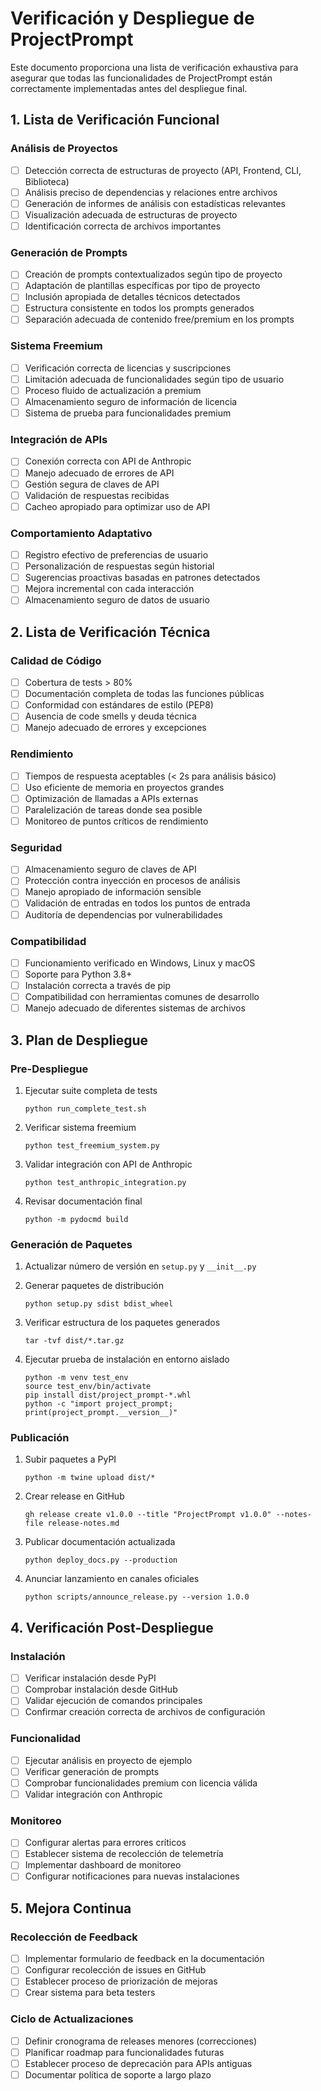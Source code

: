 # Verificación y Despliegue de ProjectPrompt

Este documento proporciona una lista de verificación exhaustiva para asegurar que todas las funcionalidades de ProjectPrompt están correctamente implementadas antes del despliegue final.

## 1. Lista de Verificación Funcional

### Análisis de Proyectos
- [ ] Detección correcta de estructuras de proyecto (API, Frontend, CLI, Biblioteca)
- [ ] Análisis preciso de dependencias y relaciones entre archivos
- [ ] Generación de informes de análisis con estadísticas relevantes
- [ ] Visualización adecuada de estructuras de proyecto
- [ ] Identificación correcta de archivos importantes

### Generación de Prompts
- [ ] Creación de prompts contextualizados según tipo de proyecto
- [ ] Adaptación de plantillas específicas por tipo de proyecto
- [ ] Inclusión apropiada de detalles técnicos detectados
- [ ] Estructura consistente en todos los prompts generados
- [ ] Separación adecuada de contenido free/premium en los prompts

### Sistema Freemium
- [ ] Verificación correcta de licencias y suscripciones
- [ ] Limitación adecuada de funcionalidades según tipo de usuario
- [ ] Proceso fluido de actualización a premium
- [ ] Almacenamiento seguro de información de licencia
- [ ] Sistema de prueba para funcionalidades premium

### Integración de APIs
- [ ] Conexión correcta con API de Anthropic
- [ ] Manejo adecuado de errores de API
- [ ] Gestión segura de claves de API
- [ ] Validación de respuestas recibidas
- [ ] Cacheo apropiado para optimizar uso de API

### Comportamiento Adaptativo
- [ ] Registro efectivo de preferencias de usuario
- [ ] Personalización de respuestas según historial
- [ ] Sugerencias proactivas basadas en patrones detectados
- [ ] Mejora incremental con cada interacción
- [ ] Almacenamiento seguro de datos de usuario

## 2. Lista de Verificación Técnica

### Calidad de Código
- [ ] Cobertura de tests > 80%
- [ ] Documentación completa de todas las funciones públicas
- [ ] Conformidad con estándares de estilo (PEP8)
- [ ] Ausencia de code smells y deuda técnica
- [ ] Manejo adecuado de errores y excepciones

### Rendimiento
- [ ] Tiempos de respuesta aceptables (< 2s para análisis básico)
- [ ] Uso eficiente de memoria en proyectos grandes
- [ ] Optimización de llamadas a APIs externas
- [ ] Paralelización de tareas donde sea posible
- [ ] Monitoreo de puntos críticos de rendimiento

### Seguridad
- [ ] Almacenamiento seguro de claves de API
- [ ] Protección contra inyección en procesos de análisis
- [ ] Manejo apropiado de información sensible
- [ ] Validación de entradas en todos los puntos de entrada
- [ ] Auditoría de dependencias por vulnerabilidades

### Compatibilidad
- [ ] Funcionamiento verificado en Windows, Linux y macOS
- [ ] Soporte para Python 3.8+ 
- [ ] Instalación correcta a través de pip
- [ ] Compatibilidad con herramientas comunes de desarrollo
- [ ] Manejo adecuado de diferentes sistemas de archivos

## 3. Plan de Despliegue

### Pre-Despliegue
1. Ejecutar suite completa de tests
   ```
   python run_complete_test.sh
   ```

2. Verificar sistema freemium
   ```
   python test_freemium_system.py
   ```

3. Validar integración con API de Anthropic
   ```
   python test_anthropic_integration.py
   ```

4. Revisar documentación final
   ```
   python -m pydocmd build
   ```

### Generación de Paquetes
1. Actualizar número de versión en `setup.py` y `__init__.py`

2. Generar paquetes de distribución
   ```
   python setup.py sdist bdist_wheel
   ```

3. Verificar estructura de los paquetes generados
   ```
   tar -tvf dist/*.tar.gz
   ```

4. Ejecutar prueba de instalación en entorno aislado
   ```
   python -m venv test_env
   source test_env/bin/activate
   pip install dist/project_prompt-*.whl
   python -c "import project_prompt; print(project_prompt.__version__)"
   ```

### Publicación
1. Subir paquetes a PyPI
   ```
   python -m twine upload dist/*
   ```

2. Crear release en GitHub
   ```
   gh release create v1.0.0 --title "ProjectPrompt v1.0.0" --notes-file release-notes.md
   ```

3. Publicar documentación actualizada
   ```
   python deploy_docs.py --production
   ```

4. Anunciar lanzamiento en canales oficiales
   ```
   python scripts/announce_release.py --version 1.0.0
   ```

## 4. Verificación Post-Despliegue

### Instalación
- [ ] Verificar instalación desde PyPI
- [ ] Comprobar instalación desde GitHub
- [ ] Validar ejecución de comandos principales
- [ ] Confirmar creación correcta de archivos de configuración

### Funcionalidad
- [ ] Ejecutar análisis en proyecto de ejemplo
- [ ] Verificar generación de prompts
- [ ] Comprobar funcionalidades premium con licencia válida
- [ ] Validar integración con Anthropic

### Monitoreo
- [ ] Configurar alertas para errores críticos
- [ ] Establecer sistema de recolección de telemetría
- [ ] Implementar dashboard de monitoreo
- [ ] Configurar notificaciones para nuevas instalaciones

## 5. Mejora Continua

### Recolección de Feedback
- [ ] Implementar formulario de feedback en la documentación
- [ ] Configurar recolección de issues en GitHub
- [ ] Establecer proceso de priorización de mejoras
- [ ] Crear sistema para beta testers

### Ciclo de Actualizaciones
- [ ] Definir cronograma de releases menores (correcciones)
- [ ] Planificar roadmap para funcionalidades futuras
- [ ] Establecer proceso de deprecación para APIs antiguas
- [ ] Documentar política de soporte a largo plazo
